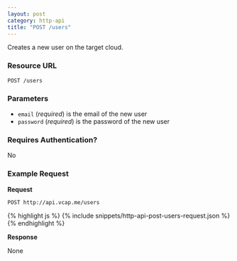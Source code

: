 ```yaml
---
layout: post
category: http-api
title: "POST /users"
---
```


Creates a new user on the target cloud.

### Resource URL

`POST /users`

### Parameters

* `email` (*required*) is the email of the new user
* `password` (*required*) is the password of the new user

### Requires Authentication?

No

### Example Request

**Request**

`POST http://api.vcap.me/users`

<div class="js example">
{% highlight js %}
{% include snippets/http-api-post-users-request.json %}
{% endhighlight %}
</div>

**Response**

None